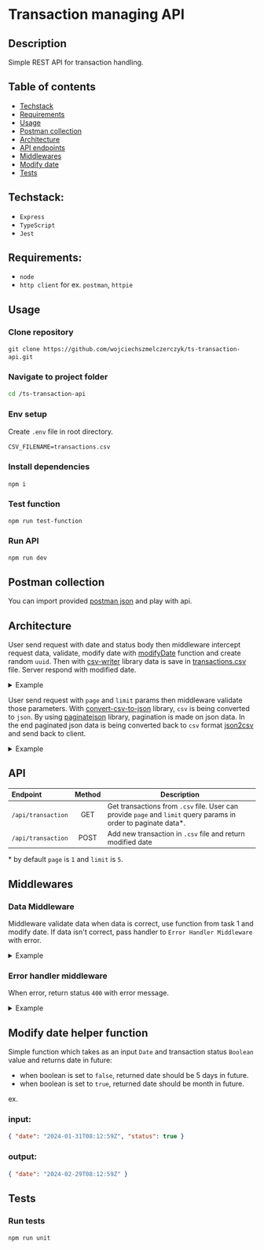 # Transaction managing API

## Description

Simple REST API for transaction handling.

## Table of contents

- [Techstack](#techstack)
- [Requirements](#requirements)
- [Usage](#usage)
- [Postman collection](#postman-collection)
- [Architecture](#architecture)
- [API endpoints](#api)
- [Middlewares](#middlewares)
- [Modify date](#modify-date-helper-function)
- [Tests](#tests)

## Techstack:

- `Express`
- `TypeScript`
- `Jest`

## Requirements:

- `node`
- `http client` for ex. `postman`, `httpie`

## Usage

### Clone repository

```
git clone https://github.com/wojciechszmelczerczyk/ts-transaction-api.git
```

### Navigate to project folder

```sh
cd /ts-transaction-api
```

### Env setup

Create `.env` file in root directory.

```dockerfile
CSV_FILENAME=transactions.csv
```

### Install dependencies

```
npm i
```

### Test function

```
npm run test-function
```

### Run API

```
npm run dev
```

## Postman collection

You can import provided [postman json](./ts-transaction-api.postman_collection.json) and play with api.

## Architecture

User send request with date and status body then middleware intercept request data, validate, modify date with [modifyDate](/util/modifyDate.ts) function and create random `uuid`. Then with [csv-writer](https://github.com/ryu1kn/csv-writer) library data is save in [transactions.csv](./transactions.csv) file. Server respond with modified date.

<details>
<summary>Example</summary>

<img src="./img/arch-post.png">
</details>

User send request with `page` and `limit` params then middleware validate those parameters. With [convert-csv-to-json](https://github.com/iuccio/CSVtoJSON) library, `csv` is being converted to `json`. By using [paginatejson](https://github.com/YeisonTapia/paginateJson) library, pagination is made on json data. In the end paginated json data is being converted back to `csv` format [json2csv](http://zemirco.github.io/json2csv) and send back to client.

<details>
<summary>Example</summary>

<img src="./img/arch-get.png">
</details>

## API

| Endpoint           | Method | Description                                                                                                      |
| :----------------- | :----: | ---------------------------------------------------------------------------------------------------------------- |
| `/api/transaction` |  GET   | Get transactions from `.csv` file. User can provide `page` and `limit` query params in order to paginate data\*. |
| `/api/transaction` |  POST  | Add new transaction in `.csv` file and return modified date                                                      |

\* by default `page` is `1` and `limit` is `5`.

## Middlewares

### Data Middleware

Middleware validate data when data is correct, use function from task 1 and modify date. If data isn't correct, pass handler to `Error Handler Middleware` with error.

<details>

<summary>Example</summary>

```javascript
try {
  // intercept date and status from request body
  const { date, status } = req.body;

  // check if status is type "true" | "false"
  if (!isStatusCorrect(status))
    throw new Error(
      "Bad status type. Status has to be either 'true' or 'false'"
    );

  // check if date is date regex
  const isDateValid = moment(date).isValid();

  if (!isDateValid || date === undefined)
    throw new Error("Bad date format. String has to be format date");

  // parse string status to boolean value
  var booleanStatus = status === "true";

  // create mock id
  const id = uuidv4();

  // parse string date into Date object
  const toDate = new Date(date);

  // use function from task 1
  const modifiedDate = modifyDate(toDate, booleanStatus);

  // attach to request object modified date and id
  req.date = modifiedDate;
  req.id = id;

  next();
} catch (err) {
  next(err);
}
```

</details>

### Error handler middleware

When error, return status `400` with error message.

<details>

<summary>
Example
</summary>

```javascript
 error(error: any, req: any, res: Response, next: (err?: any) => any): void {
    res.status(400).json({ err: error.message });
  }
```

</details>

## Modify date helper function

Simple function which takes as an input `Date` and transaction status `Boolean` value and returns date in future:

- when boolean is set to `false`, returned date should be 5 days in
  future.
- when boolean is set to `true`, returned date should be month in future.

ex.

### input:

```json
{ "date": "2024-01-31T08:12:59Z", "status": true }
```

### output:

```json
{ "date": "2024-02-29T08:12:59Z" }
```

## Tests

### Run tests

```
npm run unit
```
